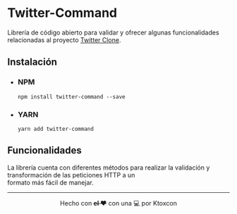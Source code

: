 # Twitter-Command
Librería de código abierto para validar y ofrecer algunas funcionalidades relacionadas al proyecto [Twitter Clone](https://github.com/Ktoxcon/twitter-clone).
## Instalación  
 - ### NPM  
   ```
   npm install twitter-command --save
   ```  
 - ### YARN
   ```
   yarn add twitter-command
   ```  
## Funcionalidades
La librería cuenta con diferentes métodos para realizar la validación y transformación de las peticiones HTTP a un  
formato más fácil de manejar.  

 
<hr>

<p align="center">Hecho con  <b><del>el ❤️</del></b> con una 💻 por Ktoxcon</p> 
